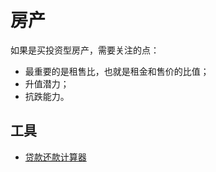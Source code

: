 # 房产

如果是买投资型房产，需要关注的点：
- 最重要的是租售比，也就是租金和售价的比值；
- 升值潜力；
- 抗跌能力。

## 工具

- [贷款还款计算器](../tools/housing-loan.ipynb)
